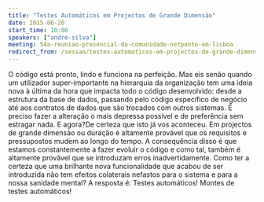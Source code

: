 ```yaml
---
title: "Testes Automáticos em Projectos de Grande Dimensão"
date: 2015-06-20
start_time: 10:00
speakers: ["andre-silva"]
meeting: 54a-reuniao-presencial-da-comunidade-netponto-em-lisboa
redirect_from: /sessao/testes-automaticos-em-projectos-de-grande-dimensao/
---
```


O código está pronto, lindo e funciona na perfeição. Mas eis senão quando um utilizador super-importante na hierarquia da organização
tem uma ideia nova à última da hora que impacta todo o código desenvolvido: desde a estrutura da base de dados,
passando pelo código específico de negócio até aos contratos de dados que são trocados com outros sistemas.
É preciso fazer a alteração o mais depressa possível e de preferência sem estragar nada. E agora?De certeza que isto já vos aconteceu.
Em projectos de grande dimensão ou duração é altamente provável que os requisitos e pressupostos mudem ao longo do tempo.
A consequência disso é que estamos constantemente a fazer evoluir o código e como tal, também é altamente provável que se introduzam erros inadvertidamente.
Como ter a certeza que uma brilhante nova funcionalidade que acabou de ser introduzida não tem efeitos colaterais nefastos para o sistema e para a nossa sanidade mental?
A resposta é: Testes automáticos! Montes de testes automáticos!
